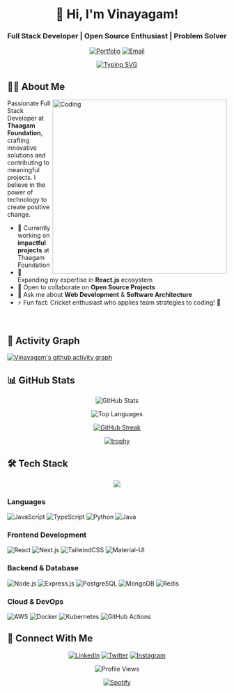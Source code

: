 <div align="center">

# 👋 Hi, I'm Vinayagam!

### Full Stack Developer | Open Source Enthusiast | Problem Solver

[![Portfolio](https://img.shields.io/badge/Portfolio-FF5722?style=for-the-badge&logo=todoist&logoColor=white)](https://your-portfolio-url)
[![Email](https://img.shields.io/badge/Email-D14836?style=for-the-badge&logo=gmail&logoColor=white)](mailto:your.email@example.com)

<!-- Updated Typing SVG with newer parameters -->
[![Typing SVG](https://readme-typing-svg.herokuapp.com?font=Fira+Code&weight=600&size=24&pause=1000&color=36BCF7&width=435&lines=Passionate+Full+Stack+Developer;Open+Source+Enthusiast;Always+learning+new+things)](https://git.io/typing-svg)

</div>

## 👨‍💻 About Me

<!-- Updated animation with modern GIF -->
<img align="right" alt="Coding" width="400" src="https://cdn.dribbble.com/users/1162077/screenshots/3848914/programmer.gif"/>

Passionate Full Stack Developer at **Thaagam Foundation**, crafting innovative solutions and contributing to meaningful projects. I believe in the power of technology to create positive change.

- 🔭 Currently working on **impactful projects** at Thaagam Foundation
- 🌱 Expanding my expertise in **React.js** ecosystem
- 👯 Open to collaborate on **Open Source Projects**
- 💬 Ask me about **Web Development** & **Software Architecture**
- ⚡ Fun fact: Cricket enthusiast who applies team strategies to coding! 🏏

<br>

## 🌟 Activity Graph
[![Vinayagam's github activity graph](https://github-readme-activity-graph.vercel.app/graph?username=vinaythaagam&theme=react-dark&hide_border=true&area=true)](https://github.com/vinaythaagam)

## 📊 GitHub Stats

<div align="center">

<!-- Updated GitHub Stats Card with custom theme -->
![GitHub Stats](https://github-readme-stats-git-masterrstaa-rickstaa.vercel.app/api?username=vinaythaagam&show_icons=true&theme=react&hide_border=true&count_private=true&bg_color=0D1117)

<!-- Updated Language Stats -->
![Top Languages](https://github-readme-stats-git-masterrstaa-rickstaa.vercel.app/api/top-langs/?username=vinaythaagam&theme=react&hide_border=true&bg_color=0D1117&layout=compact&langs_count=8)

<!-- Updated GitHub Streak Stats -->
[![GitHub Streak](https://streak-stats.demolab.com?user=vinaythaagam&theme=react&hide_border=true&background=0D1117)](https://git.io/streak-stats)

<!-- Updated Trophies with custom theme -->
[![trophy](https://github-profile-trophy.vercel.app/?username=vinaythaagam&theme=react&no-frame=true&row=1&column=7)](https://github.com/vinaythaagam)

</div>

## 🛠️ Tech Stack

<div align="center">
  <img src="https://user-images.githubusercontent.com/73097560/115834477-dbab4500-a447-11eb-908a-139a6edaec5c.gif">
</div>

### Languages
![JavaScript](https://img.shields.io/badge/JavaScript-F7DF1E?style=for-the-badge&logo=javascript&logoColor=black)
![TypeScript](https://img.shields.io/badge/TypeScript-007ACC?style=for-the-badge&logo=typescript&logoColor=white)
![Python](https://img.shields.io/badge/Python-3776AB?style=for-the-badge&logo=python&logoColor=white)
![Java](https://img.shields.io/badge/Java-ED8B00?style=for-the-badge&logo=openjdk&logoColor=white)

### Frontend Development
![React](https://img.shields.io/badge/React-20232A?style=for-the-badge&logo=react&logoColor=61DAFB)
![Next.js](https://img.shields.io/badge/Next.js-000000?style=for-the-badge&logo=next.js&logoColor=white)
![TailwindCSS](https://img.shields.io/badge/Tailwind_CSS-38B2AC?style=for-the-badge&logo=tailwind-css&logoColor=white)
![Material-UI](https://img.shields.io/badge/Material--UI-0081CB?style=for-the-badge&logo=material-ui&logoColor=white)

### Backend & Database
![Node.js](https://img.shields.io/badge/Node.js-43853D?style=for-the-badge&logo=node.js&logoColor=white)
![Express.js](https://img.shields.io/badge/Express.js-404D59?style=for-the-badge)
![PostgreSQL](https://img.shields.io/badge/PostgreSQL-316192?style=for-the-badge&logo=postgresql&logoColor=white)
![MongoDB](https://img.shields.io/badge/MongoDB-4EA94B?style=for-the-badge&logo=mongodb&logoColor=white)
![Redis](https://img.shields.io/badge/Redis-DC382D?style=for-the-badge&logo=redis&logoColor=white)

### Cloud & DevOps
![AWS](https://img.shields.io/badge/AWS-232F3E?style=for-the-badge&logo=amazon-aws&logoColor=white)
![Docker](https://img.shields.io/badge/Docker-2496ED?style=for-the-badge&logo=docker&logoColor=white)
![Kubernetes](https://img.shields.io/badge/Kubernetes-326CE5?style=for-the-badge&logo=kubernetes&logoColor=white)
![GitHub Actions](https://img.shields.io/badge/GitHub_Actions-2088FF?style=for-the-badge&logo=github-actions&logoColor=white)

## 🤝 Connect With Me

<div align="center">

[![LinkedIn](https://img.shields.io/badge/LinkedIn-0077B5?style=for-the-badge&logo=linkedin&logoColor=white)](https://linkedin.com/in/vk4499)
[![Twitter](https://img.shields.io/badge/Twitter-1DA1F2?style=for-the-badge&logo=twitter&logoColor=white)](https://x.com/westcheyyur)
[![Instagram](https://img.shields.io/badge/Instagram-E4405F?style=for-the-badge&logo=instagram&logoColor=white)](https://instagram.com/_vinay__jr)

<!-- Updated Profile Views Counter -->
![Profile Views](https://komarev.com/ghpvc/?username=vinaythaagam&style=flat-square&color=blue)

<!-- Updated Spotify Widget -->
[![Spotify](https://spotify-recently-played-readme.vercel.app/api?user=YOUR_SPOTIFY_USER_ID&count=1)](https://open.spotify.com/user/c3weu79iij8js0s8n03u1op4v)

</div>
